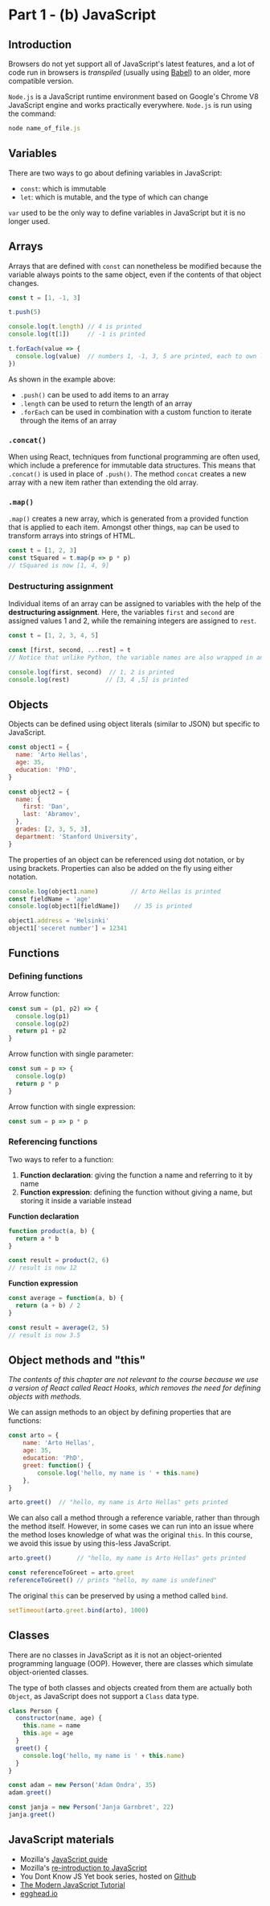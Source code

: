 # Part 1 - (b) JavaScript

## Introduction

Browsers do not yet support all of JavaScript's latest features, and a lot of code run in browsers is *transpiled* (usually using [Babel](https://babeljs.io/)) to an older, more compatible version.

`Node.js` is a JavaScript runtime environment based on Google's Chrome V8 JavaScript engine and works practically everywhere. `Node.js` is run using the command:

```javascript
node name_of_file.js
```

## Variables

There are two ways to go about defining variables in JavaScript:
 - `const`: which is immutable
 - `let`: which is mutable, and the type of which can change
  
`var` used to be the only way to define variables in JavaScript but it is no longer used.

## Arrays

Arrays that are defined with `const` can nonetheless be modified because the variable always points to the same object, even if the contents of that object changes.

```javascript
const t = [1, -1, 3]

t.push(5)

console.log(t.length) // 4 is printed
console.log(t[1])     // -1 is printed

t.forEach(value => {
  console.log(value)  // numbers 1, -1, 3, 5 are printed, each to own line
})      
```

As shown in the example above:
 - `.push()` can be used to add items to an array
 - `.length` can be used to return the length of an array
 - `.forEach` can be used in combination with a custom function to iterate through the items of an array

### `.concat()`

When using React, techniques from functional programming are often used, which include a preference for immutable data structures. This means that `.concat()` is used in place of `.push()`. The method `concat` creates a new array with a new item rather than extending the old array.

### `.map()`

`.map()` creates a new array, which is generated from a provided function that is applied to each item. Amongst other things, `map` can be used to transform arrays into strings of HTML.

```javascript
const t = [1, 2, 3]
const tSquared = t.map(p => p * p)
// tSquared is now [1, 4, 9]
```


### Destructuring assignment

Individual items of an array can be assigned to variables with the help of the **destructuring assignment**. Here, the variables `first` and `second` are assigned values 1 and 2, while the remaining integers are assigned to `rest`.

```javascript
const t = [1, 2, 3, 4, 5]

const [first, second, ...rest] = t  
// Notice that unlike Python, the variable names are also wrapped in an array.

console.log(first, second)  // 1, 2 is printed
console.log(rest)          // [3, 4 ,5] is printed
```

## Objects

Objects can be defined using object literals (similar to JSON) but specific to JavaScript.

```javascript
const object1 = {
  name: 'Arto Hellas',
  age: 35,
  education: 'PhD',
}

const object2 = {
  name: {
    first: 'Dan',
    last: 'Abramov',
  },
  grades: [2, 3, 5, 3],
  department: 'Stanford University',
}
```

The properties of an object can be referenced using dot notation, or by using brackets. Properties can also be added on the fly using either notation.

```javascript
console.log(object1.name)         // Arto Hellas is printed
const fieldName = 'age' 
console.log(object1[fieldName])    // 35 is printed

object1.address = 'Helsinki'
object1['seceret number'] = 12341
```

## Functions

### Defining functions 

Arrow function:
```javascript
const sum = (p1, p2) => {
  console.log(p1)
  console.log(p2)
  return p1 + p2
}
```
Arrow function with single parameter:
```javascript
const sum = p => {
  console.log(p)
  return p * p
}
```

Arrow function with single expression:
```javascript
const sum = p => p * p
```

### Referencing functions 

Two ways to refer to a function: 
 1. **Function declaration**: giving the function a name and referring to it by name
 2. **Function expression**: defining the function without giving a name, but storing it inside a variable instead

**Function declaration**
```javascript
function product(a, b) {
  return a * b
}

const result = product(2, 6)
// result is now 12
```

**Function expression**
```javascript
const average = function(a, b) {
  return (a + b) / 2
}

const result = average(2, 5)
// result is now 3.5
```

## Object methods and "this"

*The contents of this chapter are not relevant to the course because we use a version of React called React Hooks, which removes the need for defining objects with methods.*

We can assign methods to an object by defining properties that are functions:

```javascript
const arto = {
    name: 'Arto Hellas',
    age: 35,
    education: 'PhD',
    greet: function() {
        console.log('hello, my name is ' + this.name)
    },
}

arto.greet()  // "hello, my name is Arto Hellas" gets printed
```

We can also call a method through a reference variable, rather than through the method itself. However, in some cases we can run into an issue where the method loses knowledge of what was the original `this`. In this course, we avoid this issue by using this-less JavaScript.

```javascript
arto.greet()       // "hello, my name is Arto Hellas" gets printed

const referenceToGreet = arto.greet
referenceToGreet() // prints "hello, my name is undefined"
```

The original `this` can be preserved by using a method called `bind`.

```javascript
setTimeout(arto.greet.bind(arto), 1000)
```

## Classes

There are no classes in JavaScript as it is not an object-oriented programming language (OOP). However, there are classes which simulate object-oriented classes.

The type of both classes and objects created from them are actually both `Object`, as JavaScript does not support a `Class` data type.

```javascript
class Person {
  constructor(name, age) {
    this.name = name
    this.age = age
  }
  greet() {
    console.log('hello, my name is ' + this.name)
  }
}

const adam = new Person('Adam Ondra', 35)
adam.greet()

const janja = new Person('Janja Garnbret', 22)
janja.greet()
```

## JavaScript materials

 - Mozilla's [JavaScript guide](https://developer.mozilla.org/en-US/docs/Web/JavaScript)
 - Mozilla's [re-introduction to JavaScript](https://developer.mozilla.org/en-US/docs/Web/JavaScript/A_re-introduction_to_JavaScript)
 - You Dont Know JS Yet book series, hosted on [Github](https://github.com/getify/You-Dont-Know-JS)
 - [The Modern JavaScript Tutorial](https://javascript.info/)
 - [egghead.io](https://egghead.io/)
